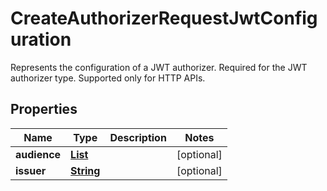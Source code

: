 

# CreateAuthorizerRequestJwtConfiguration

Represents the configuration of a JWT authorizer. Required for the JWT authorizer type. Supported only for HTTP APIs.

## Properties

| Name | Type | Description | Notes |
|------------ | ------------- | ------------- | -------------|
|**audience** | [**List**](List.md) |  |  [optional] |
|**issuer** | [**String**](String.md) |  |  [optional] |



